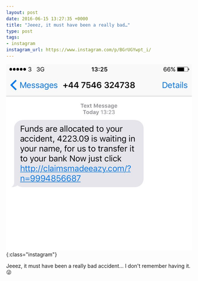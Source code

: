 ```yaml
---
layout: post
date: 2016-06-15 13:27:35 +0000
title: "Jeeez, it must have been a really bad…"
type: post
tags:
- instagram
instagram_url: https://www.instagram.com/p/BGrUGYwpt_i/
---
```


![Instagram - BGrUGYwpt_i](/img/BGrUGYwpt_i.jpg){:class="instagram"}

Jeeez, it must have been a really bad accident... I don't remember having it. 😜
